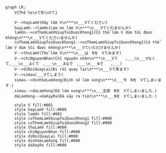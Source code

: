 ﻿```mermaid
graph LR;
    V{Thể te\nて形\nVて}

    V-->hayLamV(Hãy làm V\n***\n___Vてください)
    hayLamV-->lamOn(Làm ơn làm V\n***\n___Vてくれませんか)
    lamOn-->coThemLamVGiupToiDuocKhong1(Có thể làm V dùm tôi được không\n***\n___Vてくださいませんか)
    coThemLamVGiupToiDuocKhong1-->coThemLamVGiupToiDuocKhong2(Có thể làm V dùm tôi được không\n***\n___Vていただけませんか)
    V-->thuLamV(Thử làm V\n***\n___は　Nを　Vてみます)
    V-->chiNguyenNhan(Chỉ nguyên nhân\n***\n___Vて　　,___\n___Vなくて,___\n___Aくて　,___\n___Aなで　,___\n___Nで　　,___)
    V-->diRoiQuayLai(Đi rồi quay lại\n***\n___Vて来ます)
    V-->simau(___Vてしまう)
    simau-->dinhSeLamXong(Định sẽ làm xong\n***\n___今　Nを　Vてしまいます.)
    simau-->daLamXong(Đã làm xong\n***\n___全部　Nを　Vてしまいました.)
    daLamXong-->daXayRa(Đã xảy ra tiếc\n***\n___Nを　Vてしまいました.)

    style V fill:#001
    style hayLamV fill:#000
    style lamOn fill:#001
    style coThemLamVGiupToiDuocKhong1 fill:#000
    style coThemLamVGiupToiDuocKhong2 fill:#000
    style thuLamV fill:#000
    style chiNguyenNhan fill:#000
    style diRoiQuayLai fill:#000
    style dinhSeLamXong fill:#000
    style daXayRa fill:#000
```